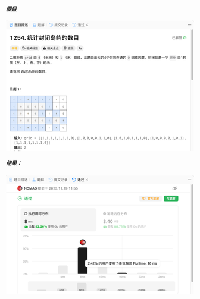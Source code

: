 ##### [题目](https://leetcode.cn/problems/number-of-closed-islands/description/)
![pic](img.png)
##### 结果：
![pic](result.png)